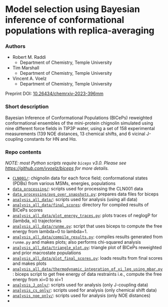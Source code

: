 # Model selection using Bayesian inference of conformational populations with replica-averaging


### Authors

* Robert M. Raddi
    - Department of Chemistry, Temple University
* Tim Marshall
    - Department of Chemistry, Temple University
* Vincent A. Voelz
    - Department of Chemistry, Temple University
  

Preprint DOI: [10.26434/chemrxiv-2023-396mm](https://doi.org/10.26434/chemrxiv-2023-396mm)

    

### Short description
Bayesian Inference of Conformational Populations (BICePs) reweighted conformational ensembles of the mini-protein chignolin simulated using nine different force fields in TIP3P water, using a set of 158 experimental measurements (139 NOE distances, 13 chemical shifts, and 6 vicinal J-coupling constants for HN and Hα.




### Repo contents
*NOTE: most Python scripts require `biceps` v3.0. Please see https://github.com/vvoelz/biceps for more details.*

- [`CLN001/`](CLN001/): chignolin data for each force field; conformational states (PDBs) from various MSMs, energies, populations
- [`data_processing/`](data_processing/): scripts used for processing the CLN001 data
 - [`data_processing/avg_over_snapshots.py`](data_processing/avg_over_snapshots.py): prepares data files for biceps 
- [`analysis_all_data/`](analysis_all_data/): scripts used for analysis (using all data)
 - [`analysis_all_data/final_scores`](analysis_all_data/final_scores): directory for compiled results of BICePs scores 
 - [`analysis_all_data/plot_energy_traces.py`](analysis_all_data/plot_energy_traces.py): plots traces of neglogP for (lambda, xi) trajectories
 - [`analysis_all_data/runme.py`](analysis_all_data/runme.py): script that uses biceps to compute the free energy from lambda=0 to lambda=1.
 - [`analysis_all_data/compile_results.py`](analysis_all_data/compile_results.py): compiles results generated from `runme.py` and makes plots; also performs chi-squared analysis
 - [`analysis_all_data/triangle_plot.py`](analysis_all_data/triangle_plot.py): triangle plot of BICePs reweighted and prior macrostate populations
 - [`analysis_all_data/plot_final_scores.py`](analysis_all_data/plot_final_scores.py): loads results from final scores and makes plots
 - [`analysis_all_data/thermodynamic_integration_of_xi_leg_using_mbar.py`](analysis_all_data/thermodynamic_integration_of_xi_leg_using_mbar.py): biceps script to get free energy of data restraints i.e., compute the free energy from xi=0 to xi=1
- [`analysis_J_only/`](analysis_J_only/): scripts used for analysis (only J-coupling data)
- [`analysis_cs_only/`](analysis_cs_only/): scripts used for analysis (only chemical shift data)
- [`analysis_noe_only/`](analysis_noe_only/): scripts used for analysis (only NOE distances)
-











































